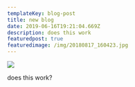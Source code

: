 ```yaml
---
templateKey: blog-post
title: new blog
date: 2019-06-16T19:21:04.669Z
description: does this work
featuredpost: true
featuredimage: /img/20180817_160423.jpg
---
```

![](/img/20180817_160423.jpg)

does this work?
